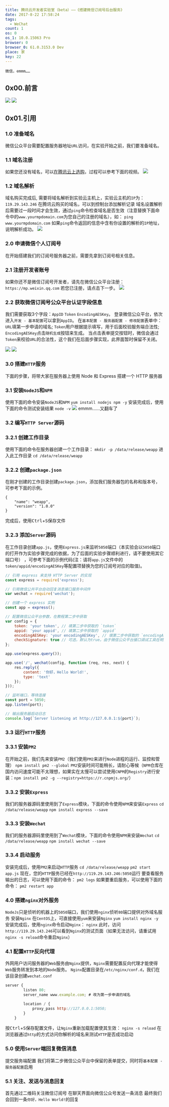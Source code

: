 ```yaml
---
title: 腾讯云开发者实验室（beta）——《搭建微信订阅号后台服务》
date: 2017-8-22 17:58:24
tags:
  - WeChat
count: 1
os: 0
os_1: 10.0.15063 Pro
browser: 0
browser_0: 61.0.3153.0 Dev
place: 家
key: 22
---
```

    微信，emmm……
<!-- more -->
## 0x00.前言
![](https://i1.yuangezhizao.cn/Win-10/20170822175912.jpg!webp)
![](https://i1.yuangezhizao.cn/Win-10/20170822175936.jpg!webp)
## 0x01.引用
### 1.0 准备域名
微信公众平台需要配置服务器地址`URL`访问，在实验开始之前，我们要准备域名。
### 1.1 域名注册
如果您还没有域名，可以[在腾讯云上选购](https://dnspod.qcloud.com/?fromSource=lab)，过程可以参考下面的视频。
![](https://i1.yuangezhizao.cn/Win-10/20170822180344.jpg!webp)

### 1.2 域名解析
域名购买完成后, 需要将域名解析到实验云主机上，实验云主机的`IP`为：
`119.29.143.246`
在腾讯云购买的域名，可以到控制台添加解析记录
域名设置解析后需要过一段时间才会生效，通过`ping`命令检查域名是否生效（注意替换下面命令中的`www.yourmpdomain.com`为您自己的注册的域名），如：
`ping www.yourmpdomain.com`
如果`ping`命令返回的信息中含有你设置的解析的`IP`地址，说明解析成功。
![](https://i1.yuangezhizao.cn/Win-10/20170822180729.jpg!webp)

### 2.0 申请微信个人订阅号
在开始搭建我们的订阅号服务器之前，需要先拿到订阅号相关信息。
### 2.1 注册开发者账号
如果你还不是微信订阅号开发者，请先在微信公众平台注册：
`https://mp.weixin.qq.com`
若您已注册，请点击下一步。
![](https://i1.yuangezhizao.cn/Win-10/20170822180847.jpg!webp)

### 2.2 获取微信订阅号公众平台认证字段信息
我们需要获取3个字段：`AppID` `Token` `EncodingAESKey`。
登录微信公众平台，依次进入`开发 - 基本配置`可以拿到`AppID`。
在`基本配置 - 服务器配置 - 修改配置`表单中：
`URL`填第一步申请的域名;
`Token`用户根据提示填写，用于后面校验服务端合法性;
`EncodingAESKey`点击`随机生成`按钮来生成。
当点击表单提交按钮时，微信会通过`Token`来校验`URL`的合法性，这个我们在后面步骤实现，此界面暂时保留不关闭。

![](https://i1.yuangezhizao.cn/Win-10/20170822181025.jpg!webp)
![](https://i1.yuangezhizao.cn/Win-10/20170822182142.jpg!webp)

### 3.0 搭建`HTTP`服务
下面的步骤，将带大家在服务器上使用 Node 和 Express 搭建一个 HTTP 服务器
### 3.1 安装`NodeJS`和`NPM`
使用下面的命令安装`NodeJS`和`NPM`
`yum install nodejs npm -y`
安装完成后，使用下面的命令测试安装结果
`node -v`
![](https://i1.yuangezhizao.cn/Win-10/20170822183903.jpg!webp)
emmm……又翻车了

### 3.2 编写`HTTP Server`源码
### 3.2.1 创建工作目录
使用下面的命令在服务器创建一个工作目录：
`mkdir -p /data/release/weapp`
进入此工作目录
`cd /data/release/weapp`
### 3.2.2 创建`package.json`
在刚才创建的工作目录创建`package.json`，添加我们服务器包的名称和版本号，可参考下面的示例。
```
{
    "name": "weapp",
    "version": "1.0.0"
}
```
完成后，使用<kbd>Ctrl</kbd>+<kbd>S</kbd>保存文件
### 3.2.3 添加`Server`源码
在工作目录创建`app.js`，使用`Express.js`来监听`5050`端口（本实验会以`5050`端口的打开作为实验步骤完成的依据，为了后面的实验步骤顺利进行，请不要使用其它端口号）
，可参考下面的示例代码(注：请将`app.js`文件中的`token/appid/encodingAESKey`等配置项替换为您的订阅号对应的取值)。
``` js
// 引用 express 来支持 HTTP Server 的实现
const express = require('express');

// 引用微信公共平台自动回复消息接口服务中间件
var wechat = require('wechat');

// 创建一个 express 实例
const app = express();

// 配置微信公众平台参数，在教程第二步中获取
var config = {
    token: 'your token', // 填第二步中获取的 `token`
    appid: 'your appid', // 填第二步中获取的 `appid`
    encodingAESKey: 'your encodingAESKey', // 填第二步中获取的 `encodingAESKey`
    checkSignature: true // 可选，默认为true。由于微信公众平台接口调试工具在明文模式下不发送签名，所以如要使用该测试工具，请将其设置为false 
};

app.use(express.query());

app.use('/', wechat(config, function (req, res, next) {
    res.reply({
        content: '你好，Hello World!',
        type: 'text'
    });
}));

// 监听端口，等待连接
const port = 5050;
app.listen(port);

// 输出服务器启动日志
console.log(`Server listening at http://127.0.0.1:${port}`);
```

### 3.3 运行`HTTP`服务
### 3.3.1 安装`PM2`
在开始之前，我们先来安装`PM2`（我们使用`PM2`来进行`Node`进程的运行、监控和管理）
 `npm install pm2 --global`
`PM2`安装时间可能稍长，请耐心等候（`NPM`仓库在国内访问速度可能不太理想，如果实在太慢可以尝试使用`CNPM`的`Registry`进行安装：`npm install pm2 -g --registry=https://r.cnpmjs.org/`）
### 3.3.2 安装`Express`
我们的服务器源码里使用到了`Express`模块，下面的命令使用`NPM`来安装`Express`
`cd /data/release/weapp`
`npm install express --save`
### 3.3.3 安装`Wechat`
我们的服务器源码里使用到了`Wechat`模块，下面的命令使用`NPM`来安装`Wechat`
`cd /data/release/weapp`
`npm install wechat --save`
### 3.3.4 启动服务
安装完成后，使用`PM2`来启动`HTTP`服务
`cd /data/release/weapp`
`pm2 start app.js`
现在，您的`HTTP`服务已经在`http://119.29.143.246:5050`运行
要查看服务输出的日志，可以使用下面的命令：
`pm2 logs`
如果要重启服务，可以使用下面的命令：
`pm2 restart app`

### 4.0 搭建`nginx`对外服务
`NodeJs`只是侦听的机器上的`5050`端口，我们使用`nginx`侦听`80`端口提供对外域名服务
安装`Nginx`
在`CentOS`上，可直接使用`yum`来安装`Nginx`
`yum install nginx -y`
安装完成后，使用`nginx`命令启动`Nginx`：
`nginx`
此时，访问`http://119.29.143.246`可以看到`Nginx`的测试页面（如果无法访问，请重试用`nginx -s reload`命令重启`Nginx`）

### 4.1 配置`HTTP`反向代理
外网用户访问服务器的`Web`服务由`Nginx`提供，`Nginx`需要配置反向代理才能使得`Web`服务转发到本地的`Node`服务。
`Nginx`配置目录在`/etc/nginx/conf.d`，我们在该目录创建`wechat.conf`
``` js
server {
        listen 80;
        server_name www.example.com; # 改为第一步申请的域名

        location / {
            proxy_pass http://127.0.0.1:5050;
        }
    }
```
按<kbd>Ctrl</kbd>+<kbd>S</kbd>保存配置文件，让`Nginx`重新加载配置使其生效：
`nginx -s reload`
在浏览器通过`http`的方式访问你解析的域名来测试`HTTP`是否成功启动

### 5.0 使用`Server`端回复微信消息
提交服务端配置
我们将第二步微信公众平台中保留的表单提交，同时将`基本配置 - 服务器配置`启用

### 5.1 关注、发送与消息回复
首先通过二维码关注微信订阅号
在聊天界面向微信公众号发送一条消息
最终我们会回到一条`你好，Hello World!`的回复
